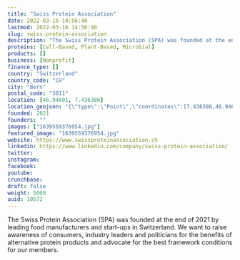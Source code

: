 ```yaml
---
title: "Swiss Protein Association"
date: 2022-03-16 14:56:40
lastmod: 2022-03-16 14:56:40
slug: swiss-protein-association
description: "The Swiss Protein Association (SPA) was founded at the end of 2021 by leading food manufacturers and start-ups in Switzerland. We want to raise awareness of consumers, industry leaders and politicians for the benefits of alternative protein products and advocate for the best framework conditions for our members."
proteins: [Cell-Based, Plant-Based, Microbial]
products: []
business: [Nonprofit]
finance_type: []
country: "Switzerland"
country_code: "CH"
city: "Bern"
postal_code: "3011"
location: [46.94601, 7.436386]
location_geojson: "{\"type\":\"Point\",\"coordinates\":[7.436386,46.94601]}"
founded: 2021
founders: ""
images: ["1639559376954.jpg"]
featured_image: "1639559376954.jpg"
website: https://www.swissproteinassociation.ch
linkedin: https://www.linkedin.com/company/swiss-protein-association/
twitter: 
instagram: 
facebook: 
youtube: 
crunchbase: 
draft: false
weight: 5000
uuid: 10572
---
```

The Swiss Protein Association (SPA) was founded at the end of 2021 by leading food manufacturers and start-ups in Switzerland. We want to raise awareness of consumers, industry leaders and politicians for the benefits of alternative protein products and advocate for the best framework conditions for our members.

